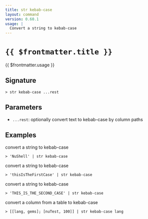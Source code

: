 ```yaml
---
title: str kebab-case
layout: command
version: 0.60.1
usage: |
  Convert a string to kebab-case
---
```


# `{{ $frontmatter.title }}`

<div style='white-space: pre-wrap;'>{{ $frontmatter.usage }}</div>

## Signature

```> str kebab-case ...rest```

## Parameters

 -  `...rest`: optionally convert text to kebab-case by column paths

## Examples

convert a string to kebab-case
```shell
> 'NuShell' | str kebab-case
```

convert a string to kebab-case
```shell
> 'thisIsTheFirstCase' | str kebab-case
```

convert a string to kebab-case
```shell
> 'THIS_IS_THE_SECOND_CASE' | str kebab-case
```

convert a column from a table to kebab-case
```shell
> [[lang, gems]; [nuTest, 100]] | str kebab-case lang
```
